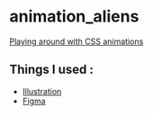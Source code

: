 # animation_aliens
[Playing around with CSS animations](https://wikroria.github.io/animation_aliens/)

## Things I used :
* [Illustration](https://undraw.co/illustrations)
* [Figma](https://www.figma.com)

